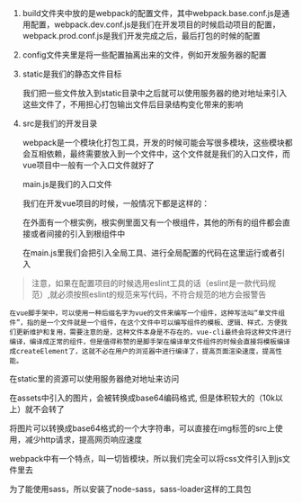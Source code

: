 
1. build文件夹中放的是webpack的配置文件，其中webpack.base.conf.js是通用配置，webpack.dev.conf.js是我们在开发项目的时候启动项目的配置，webpack.prod.conf.js是我们开发完成之后，最后打包的时候的配置

2. config文件夹里是将一些配置抽离出来的文件，例如开发服务器的配置

3. static是我们的静态文件目标

    我们把一些文件放入到static目录中之后就可以使用服务器的绝对地址来引入这些文件了，不用担心打包输出文件后目录结构变化带来的影响

4. src是我们的开发目录

    webpack是一个模块化打包工具，开发的时候可能会写很多模块，这些模块都会互相依赖，最终需要放入到一个文件中，这个文件就是我们的入口文件，而vue项目中一般有一个入口文件就好了
    
    main.js是我们的入口文件

    我们在开发vue项目的时候，一般情况下都是这样的：

    在外面有一个根实例，根实例里面又有一个根组件，其他的所有的组件都会直接或者间接的引入到根组件中

    在main.js里我们会把引入全局工具、进行全局配置的代码在这里运行或者引入


> 注意，如果在配置项目的时候选用eslint工具的话（eslint是一款代码规范）,就必须按照eslint的规范来写代码，不符合规范的地方会报警告

    在vue脚手架中，可以使用一种后缀名字为vue的文件来编写一个组件，这种写法叫“单文件组件”，指的是一个文件就是一个组件，在这个文件中可以编写组件的模板、逻辑、样式，方便我们更新维护和复用，需要注意的是，这种文件本身是不存在的，vue-cli最终会将这种文件进行编译，编译成正常的组件，但是值得称赞的是脚手架在编译单文件组件的时候会直接将模板编译成createElement了，这就不必在用户的浏览器中进行编译了，提高页面渲染速度，提高性能。

在static里的资源可以使用服务器绝对地址来访问

在assets中引入的图片，会被转换成base64编码格式, 但是体积较大的（10k以上）就不会转了

将图片可以转换成base64格式的一个大字符串，可以直接在img标签的src上使用，减少http请求，提高网页响应速度

webpack中有一个特点，叫一切皆模块，所以我们完全可以将css文件引入到js文件里去

为了能使用sass，所以安装了node-sass，sass-loader这样的工具包
